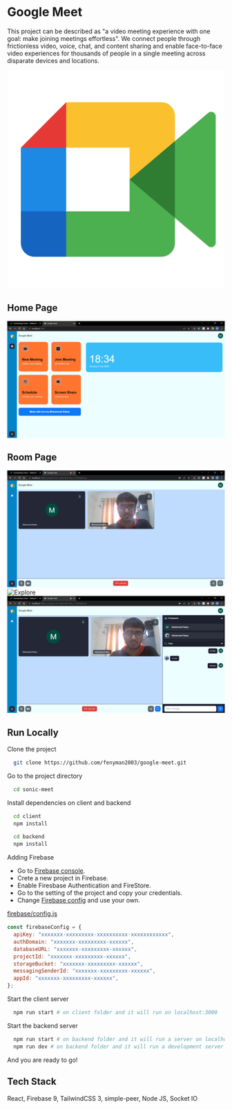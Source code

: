 # Google Meet

This project can be described as "a video meeting experience with one goal: make joining meetings effortless". We connect people through frictionless video, voice, chat, and content sharing and enable face-to-face video experiences for thousands of people in a single meeting across disparate devices and locations.

![Google Meet](/screenshots/logo.png)

## Home Page

![Home](/screenshots/home.png)

## Room Page

![Explore](/screenshots/meeting.png)
![Explore](/screenshots/meeting1.png)
![Explore](/screenshots/chat.png)

## Run Locally

Clone the project

```bash
  git clone https://github.com/fenyman2003/google-meet.git
```

Go to the project directory

```bash
  cd sonic-meet
```

Install dependencies on client and backend

```bash
  cd client
  npm install
```

```bash
  cd backend
  npm install
```

Adding Firebase

- Go to [Firebase console](https://console.firebase.google.com/).
- Crete a new project in Firebase.
- Enable Firesbase Authentication and FireStore.
- Go to the setting of the project and copy your credentials.
- Change [Firebase config](/client/src/firebase/config.js) and use your own.

[firebase/config.js](/client/src/firebase/config.js)

```js
const firebaseConfig = {
  apiKey: "xxxxxxx-xxxxxxxxx-xxxxxxxxxx-xxxxxxxxxxxx",
  authDomain: "xxxxxxx-xxxxxxxxx-xxxxxx",
  databaseURL: "xxxxxxx-xxxxxxxxx-xxxxxx",
  projectId: "xxxxxxx-xxxxxxxxx-xxxxxx",
  storageBucket: "xxxxxxx-xxxxxxxxx-xxxxxx",
  messagingSenderId: "xxxxxxx-xxxxxxxxx-xxxxxx",
  appId: "xxxxxxx-xxxxxxxxx-xxxxxx",
};
```

Start the client server

```bash
  npm run start # on client folder and it will run on localhost:3000
```

Start the backend server

```bash
  npm run start # on backend folder and it will run a server on localhost:5000
  npm run dev # on backend folder and it will run a development server on localhost:5000
```

And you are ready to go!

## Tech Stack

React, Firebase 9, TailwindCSS 3, simple-peer, Node JS, Socket IO



